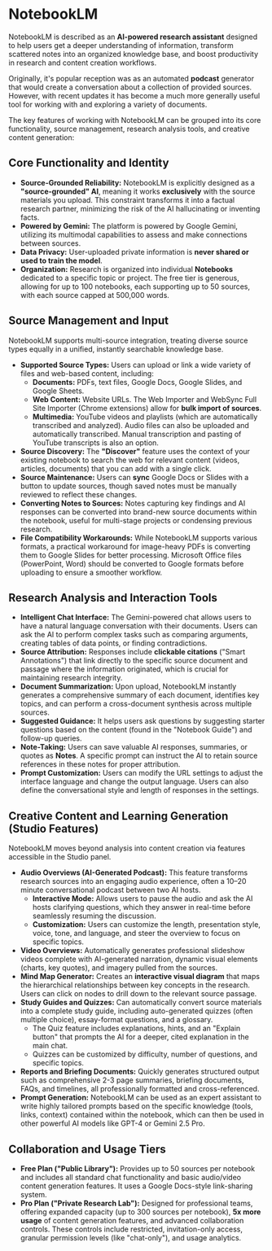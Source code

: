 # NotebookLM

NotebookLM is described as an **AI-powered research assistant**
designed to help users get a deeper understanding of information,
transform scattered notes into an organized knowledge base, and boost
productivity in research and content creation workflows.

Originally, it's popular reception was as an automated **podcast**
generator that would create a conversation about a collection of
provided sources. However, with recent updates it has become a much
more generally useful tool for working with and exploring a variety of documents.

The key features of working with NotebookLM can be grouped into its
core functionality, source management, research analysis tools, and
creative content generation:

## Core Functionality and Identity

*   **Source-Grounded Reliability:** NotebookLM is explicitly designed
	as a **"source-grounded" AI**, meaning it works **exclusively**
	with the source materials you upload. This constraint transforms
	it into a factual research partner, minimizing the risk of the AI
	hallucinating or inventing facts.
*   **Powered by Gemini:** The platform is powered by Google Gemini,
	utilizing its multimodal capabilities to assess and make
	connections between sources.
*   **Data Privacy:** User-uploaded private information is **never
	shared or used to train the model**.
*   **Organization:** Research is organized into individual
	**Notebooks** dedicated to a specific topic or project. The free
	tier is generous, allowing for up to 100 notebooks, each
	supporting up to 50 sources, with each source capped at 500,000
	words.

## Source Management and Input

NotebookLM supports multi-source integration, treating diverse source
types equally in a unified, instantly searchable knowledge base.

*   **Supported Source Types:** Users can upload or link a wide
	variety of files and web-based content, including:
	*   **Documents:** PDFs, text files, Google Docs, Google Slides,
		and Google Sheets.
	*   **Web Content:** Website URLs. The Web Importer and WebSync
		Full Site Importer (Chrome extensions) allow for **bulk import
		of sources**.
	*   **Multimedia:** YouTube videos and playlists (which are
		automatically transcribed and analyzed). Audio files can also
		be uploaded and automatically transcribed. Manual
		transcription and pasting of YouTube transcripts is also an
		option.
*   **Source Discovery:** The **"Discover"** feature uses the context
	of your existing notebook to search the web for relevant content
	(videos, articles, documents) that you can add with a single
	click.
*   **Source Maintenance:** Users can **sync** Google Docs or Slides
	with a button to update sources, though saved notes must be
	manually reviewed to reflect these changes.
*   **Converting Notes to Sources:** Notes capturing key findings and
	AI responses can be converted into brand-new source documents
	within the notebook, useful for multi-stage projects or condensing
	previous research.
*   **File Compatibility Workarounds:** While NotebookLM supports
	various formats, a practical workaround for image-heavy PDFs is
	converting them to Google Slides for better processing. Microsoft
	Office files (PowerPoint, Word) should be converted to Google
	formats before uploading to ensure a smoother workflow.

## Research Analysis and Interaction Tools

*   **Intelligent Chat Interface:** The Gemini-powered chat allows
	users to have a natural language conversation with their
	documents. Users can ask the AI to perform complex tasks such as
	comparing arguments, creating tables of data points, or finding
	contradictions.
*   **Source Attribution:** Responses include **clickable citations**
	("Smart Annotations") that link directly to the specific source
	document and passage where the information originated, which is
	crucial for maintaining research integrity.
*   **Document Summarization:** Upon upload, NotebookLM instantly
	generates a comprehensive summary of each document, identifies key
	topics, and can perform a cross-document synthesis across multiple
	sources.
*   **Suggested Guidance:** It helps users ask questions by suggesting
	starter questions based on the content (found in the "Notebook
	Guide") and follow-up queries.
*   **Note-Taking:** Users can save valuable AI responses, summaries,
	or quotes as **Notes**. A specific prompt can instruct the AI to
	retain source references in these notes for proper attribution.
*   **Prompt Customization:** Users can modify the URL settings to
	adjust the interface language and change the output
	language. Users can also define the conversational style and
	length of responses in the settings.

## Creative Content and Learning Generation (Studio Features)

NotebookLM moves beyond analysis into content creation via features
accessible in the Studio panel.

*   **Audio Overviews (AI-Generated Podcast):** This feature
	transforms research sources into an engaging audio experience,
	often a 10–20 minute conversational podcast between two AI hosts.
	*   **Interactive Mode:** Allows users to pause the audio and ask
		the AI hosts clarifying questions, which they answer in
		real-time before seamlessly resuming the discussion.
	*   **Customization:** Users can customize the length,
		presentation style, voice, tone, and language, and steer the
		overview to focus on specific topics.
*   **Video Overviews:** Automatically generates professional
	slideshow videos complete with AI-generated narration, dynamic
	visual elements (charts, key quotes), and imagery pulled from the
	sources.
*   **Mind Map Generator:** Creates an **interactive visual diagram**
	that maps the hierarchical relationships between key concepts in
	the research. Users can click on nodes to drill down to the
	relevant source passage.
*   **Study Guides and Quizzes:** Can automatically convert source
	materials into a complete study guide, including auto-generated
	quizzes (often multiple choice), essay-format questions, and a
	glossary.
	*   The Quiz feature includes explanations, hints, and an "Explain
		button" that prompts the AI for a deeper, cited explanation in
		the main chat.
	*   Quizzes can be customized by difficulty, number of questions,
		and specific topics.
*   **Reports and Briefing Documents:** Quickly generates structured
	output such as comprehensive 2-3 page summaries, briefing
	documents, FAQs, and timelines, all professionally formatted and
	cross-referenced.
*   **Prompt Generation:** NotebookLM can be used as an expert
	assistant to write highly tailored prompts based on the specific
	knowledge (tools, links, context) contained within the notebook,
	which can then be used in other powerful AI models like GPT-4 or
	Gemini 2.5 Pro.

## Collaboration and Usage Tiers

*   **Free Plan ("Public Library"):** Provides up to 50 sources per
	notebook and includes all standard chat functionality and basic
	audio/video content generation features. It uses a Google
	Docs-style link-sharing system.
*   **Pro Plan ("Private Research Lab"):** Designed for professional
	teams, offering expanded capacity (up to 300 sources per
	notebook), **5x more usage** of content generation features, and
	advanced collaboration controls. These controls include
	restricted, invitation-only access, granular permission levels
	(like "chat-only"), and usage analytics.
